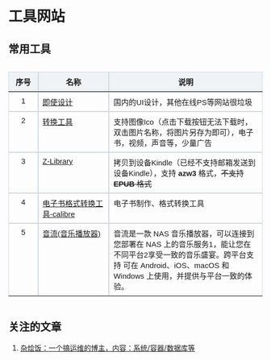<style>
.table-container {
    display: flex;
    justify-content: center;
    width: 100%;
}

tr {
    display: flex;
}

.excel-table {
    width: 100%;
    border-collapse: collapse;
    font-family: Arial, sans-serif;
    font-size: 15px; /* 设置字体大小 */
    table-layout: fixed; /* 固定表格布局 */
}

.excel-table th, .excel-table td {
    border: 1px solid #d0d7de;
    padding: 8px;
    text-align: left;
 
}

.excel-table th {
    background-color: #f0f3f5;
    font-weight: bold;
}


.excel-table tr:nth-child(even), table tr:nth-child(odd) {
    background-color: transparent; /* 确保所有行背景色一致 */
}

.excel-table tr:hover {
    background-color: inherit;
}
/*

.excel-table tr:nth-child(even) {
    background-color: #f9f9f9;
}

.excel-table tr:hover {
    background-color: #e9e9e9;
}
*/
.excel-table th:nth-child(1), .excel-table td:nth-child(1) {
    /* width: 30%; */
    width:50px;
}

.excel-table th, .excel-table td:nth-child(1) {
    justify-content: center;
    vertical-align: middle; 
    text-align: center;
}

.excel-table th:nth-child(2), .excel-table td:nth-child(2) {
    width: 30%;
}

.excel-table th:nth-child(3), .excel-table td:nth-child(3) {
    width: 70%;
}
</style>

# 工具网站

## 常用工具

<div class="table-container">
    <table class="excel-table">
        <thead>
            <tr>
                <th>序号</th>
                <th>名称</th>
                <th>说明</th>
            </tr>
        </thead>
        <tbody>
            <tr>
                <td>1</td>
                <td><a  target="_blank"  href="https://js.design/workspace">即使设计</a></td>
                <td>国内的UI设计，其他在线PS等网站很垃圾</td>
            </tr>
              <tr>
                <td style="tex">2</td>
                <td><a  target="_blank"  href="https://www.aconvert.com/">转换工具</a></td>
                <td>支持图像Ico（点击下载按钮无法下载时，双击图片名称，将图片另存为即可），电子书，视频，声音等，少量广告</td>
            </tr>
            <tr>
                <td>3</td>
                <td><a  target="_blank"  href="https://zh.go-to-library.sk/">Z-Library</a></td>
                <td>
                    拷贝到设备Kindle（已经不支持邮箱发送到设备Kindle），支持 <b>azw3</b> 格式，<del>不支持 <b>EPUB</b> 格式 </del>
                </td>
            </tr>
              <tr>
                <td>4</td>
                <td><a  target="_blank" href="https://calibre-ebook.com/download">电子书格式转换工具-calibre</a></td>
                <td>电子书制作、格式转换工具</td>
            </tr>
             <tr>
                <td>5</td>
                <td><a  target="_blank" href="https://music.aqzscn.cn/">音流(音乐播放器)</a></td>
                <td>音流是一款 NAS 音乐播放器，可以连接到您部署在 NAS 上的音乐服务1，能让您在不同平台2享受一致的音乐盛宴。跨平台支持
可在 Android、iOS、macOS 和 Windows 上使用，并提供与平台一致的体验。</td>
            </tr>
        </tbody>
    </table>
</div>




## 关注的文章

1. [杂烩饭：一个搞运维的博主，内容：系统/容器/数据库等](https://zahui.fan/categories/)